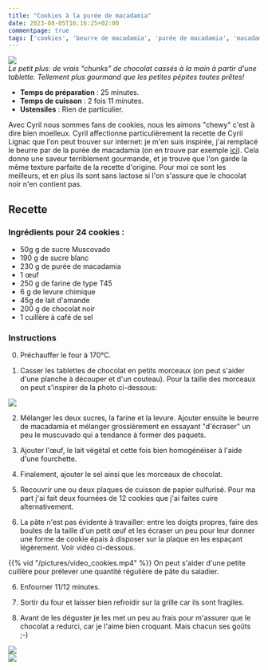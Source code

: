 ```yaml
---
title: "Cookies à la purée de macadamia"
date: 2023-08-05T16:16:25+02:00
commentpage: true
tags: ['cookies', 'beurre de macadamia', 'purée de macadamia', 'macadamia', 'sans lactose', 'sucré', 'dessert', 'chocolat noir', 'sans lait', 'végatarien', 'lait végétal', 'goûter', 'biscuit', 'gâteau', 'oléagineux']
---
```


![](/pictures/cookies_2.jpg)<br>
*Le petit plus: de vrais "chunks" de chocolat cassés à la main à partir d'une tablette. Tellement plus gourmand que les petites pépites toutes prêtes!*

- **Temps de préparation** : 25 minutes.
- **Temps de cuisson** : 2 fois 11 minutes.
- **Ustensiles** : Rien de particulier.

Avec Cyril nous sommes fans de cookies, nous les aimons "chewy" c'est à dire bien moelleux. Cyril affectionne particulièrement la recette de Cyril Lignac que l'on peut trouver sur internet: je m'en suis inspirée, j'ai remplacé le beurre par de la purée de macadamia (on en trouve par exemple <a href="https://www.koro.fr/puree-de-macadamia-500-g">ici</a>). Cela donne une saveur terriblement gourmande, et je trouve que l'on garde la même texture parfaite de la recette d'origine. Pour moi ce sont les meilleurs, et en plus ils sont sans lactose si l'on s'assure que le chocolat noir n'en contient pas.

## Recette

### Ingrédients pour 24 cookies :

- 50g g de sucre Muscovado
- 190 g de sucre blanc
- 230 g de purée de macadamia
- 1 œuf
- 250 g de farine de type T45
- 6 g de levure chimique
- 45g de lait d'amande
- 200 g de chocolat noir
- 1 cuillère à café de sel 

### Instructions

0. Préchauffer le four à 170°C.

1. Casser les tablettes de chocolat en petits morceaux (on peut s'aider d'une planche à découper et d'un couteau). Pour la taille des morceaux on peut s'inspirer de la photo ci-dessous:

![](/pictures/pepites_cookies.jpeg)<br>

2. Mélanger les deux sucres, la farine et la levure. Ajouter ensuite le beurre de macadamia et mélanger grossièrement en essayant "d'écraser" un peu le muscuvado qui a tendance à former des paquets. 

3. Ajouter l'œuf, le lait végétal et cette fois bien homogénéiser à l'aide d'une fourchette.

4. Finalement, ajouter le sel ainsi que les morceaux de chocolat.

5. Recouvrir une ou deux plaques de cuisson de papier sulfurisé. Pour ma part j'ai fait deux fournées de 12 cookies que j'ai faites cuire alternativement.

5. La pâte n'est pas évidente à travailler: entre les doigts propres, faire des boules de la taille d'un petit œuf et les écraser un peu pour leur donner une forme de cookie épais à disposer sur la plaque en les espaçant légèrement. Voir vidéo ci-dessous. 

{{% vid "/pictures/video_cookies.mp4" %}}
On peut s'aider d'une petite cuillère pour prélever une quantité régulière de pâte du saladier.

6. Enfourner 11/12 minutes. 
7. Sortir du four et laisser bien refroidir sur la grille car ils sont fragiles. 

8. Avant de les déguster je les met un peu au frais pour m'assurer que le chocolat a redurci, car je l'aime bien croquant. Mais chacun ses goûts ;-)


![](/pictures/cookies_1.jpg)<br>
![](/pictures/cookies_3.jpg)<br>
